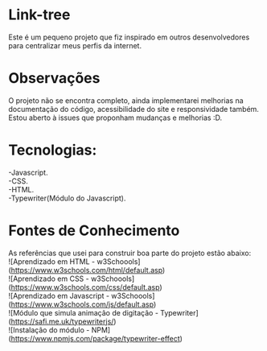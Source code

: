# Link-tree
  Este é um pequeno projeto que fiz inspirado em outros desenvolvedores para centralizar meus perfis da internet.

# Observações
  O projeto não se encontra completo, ainda implementarei melhorias na documentação do código, acessibilidade do site e responsividade também. Estou aberto à issues que proponham mudanças e melhorias :D.

# Tecnologias:
 -Javascript.<br />
 -CSS.<br />
 -HTML.<br />
 -Typewriter(Módulo do Javascript).<br />

# Fontes de Conhecimento
As referências que  usei para construir boa parte do projeto estão abaixo:<br />
    ![Aprendizado em HTML - w3Schoools] (https://www.w3schools.com/html/default.asp)<br />
    ![Aprendizado em CSS - w3Schoools] (https://www.w3schools.com/css/default.asp)<br />
    ![Aprendizado em Javascript - w3Schoools] (https://www.w3schools.com/js/default.asp)<br />
    ![Módulo que simula animação de digitação - Typewriter] (https://safi.me.uk/typewriterjs/)<br />
    ![Instalação do módulo - NPM] (https://www.npmjs.com/package/typewriter-effect)<br />
